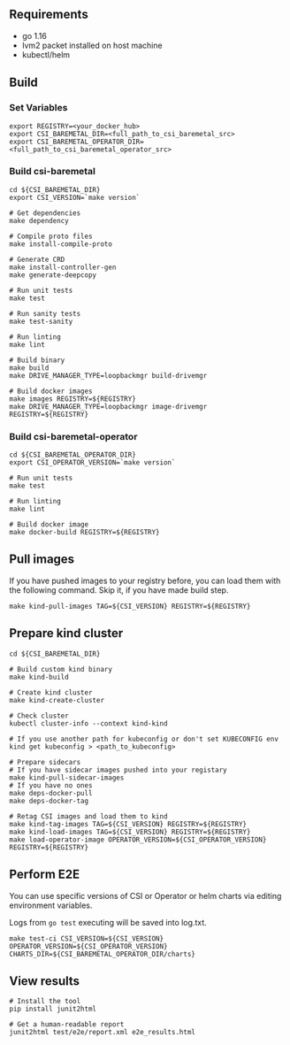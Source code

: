 ## Requirements
- go 1.16
- lvm2 packet installed on host machine
- kubectl/helm

## Build

### Set Variables

```
export REGISTRY=<your_docker_hub>
export CSI_BAREMETAL_DIR=<full_path_to_csi_baremetal_src>
export CSI_BAREMETAL_OPERATOR_DIR=<full_path_to_csi_baremetal_operator_src>
```

### Build csi-baremetal

```
cd ${CSI_BAREMETAL_DIR}
export CSI_VERSION=`make version`

# Get dependencies
make dependency

# Compile proto files
make install-compile-proto

# Generate CRD
make install-controller-gen
make generate-deepcopy

# Run unit tests
make test

# Run sanity tests
make test-sanity

# Run linting
make lint

# Build binary
make build
make DRIVE_MANAGER_TYPE=loopbackmgr build-drivemgr

# Build docker images
make images REGISTRY=${REGISTRY}
make DRIVE_MANAGER_TYPE=loopbackmgr image-drivemgr REGISTRY=${REGISTRY}
```

### Build csi-baremetal-operator

```
cd ${CSI_BAREMETAL_OPERATOR_DIR}
export CSI_OPERATOR_VERSION=`make version`

# Run unit tests
make test

# Run linting
make lint

# Build docker image
make docker-build REGISTRY=${REGISTRY}
```

## Pull images
If you have pushed images to your registry before, you can load them with the following command.
Skip it, if you have made build step.
```
make kind-pull-images TAG=${CSI_VERSION} REGISTRY=${REGISTRY}
```

## Prepare kind cluster

```
cd ${CSI_BAREMETAL_DIR}

# Build custom kind binary
make kind-build

# Create kind cluster
make kind-create-cluster

# Check cluster
kubectl cluster-info --context kind-kind

# If you use another path for kubeconfig or don't set KUBECONFIG env
kind get kubeconfig > <path_to_kubeconfig>

# Prepare sidecars 
# If you have sidecar images pushed into your registary
make kind-pull-sidecar-images
# If you have no ones
make deps-docker-pull
make deps-docker-tag

# Retag CSI images and load them to kind
make kind-tag-images TAG=${CSI_VERSION} REGISTRY=${REGISTRY}
make kind-load-images TAG=${CSI_VERSION} REGISTRY=${REGISTRY}
make load-operator-image OPERATOR_VERSION=${CSI_OPERATOR_VERSION} REGISTRY=${REGISTRY}
```

## Perform E2E

You can use specific versions of CSI or Operator or helm charts via editing environment variables.

Logs from `go test` executing will be saved into log.txt.

```
make test-ci CSI_VERSION=${CSI_VERSION} OPERATOR_VERSION=${CSI_OPERATOR_VERSION} CHARTS_DIR=${CSI_BAREMETAL_OPERATOR_DIR/charts}
```

## View results

```
# Install the tool
pip install junit2html

# Get a human-readable report
junit2html test/e2e/report.xml e2e_results.html
```
